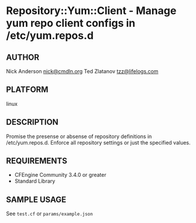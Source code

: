 # Repository::Yum::Client - Manage yum repo client configs in /etc/yum.repos.d
## AUTHOR
Nick Anderson <nick@cmdln.org>
Ted Zlatanov <tzz@lifelogs.com>

## PLATFORM
linux

## DESCRIPTION
Promise the presense or absense of repository definitions in /etc/yum.repos.d.
Enforce all repository settings or just the specified values.

## REQUIREMENTS
* CFEngine Community 3.4.0 or greater
* Standard Library

## SAMPLE USAGE
See `test.cf` or `params/example.json`
